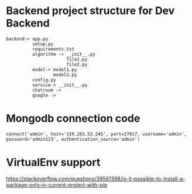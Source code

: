 # Backend project structure for Dev Backend
```
backend-> app.py
          setup.py
          requirements.txt
          algorithm -> __init__.py
                       file1.py
                       file2.py
          model-> model1.py
                  model2.py
          config.py
          service-> __init__.py
          chatroom ->
          google ->
```
# Mongodb connection code
```
connect('admin', host='159.203.53.245', port=27017, username='admin', password='admin123', authentication_source='admin')
```

# VirtualEnv support
https://stackoverflow.com/questions/39561398/is-it-possible-to-install-a-package-only-in-current-project-with-pip